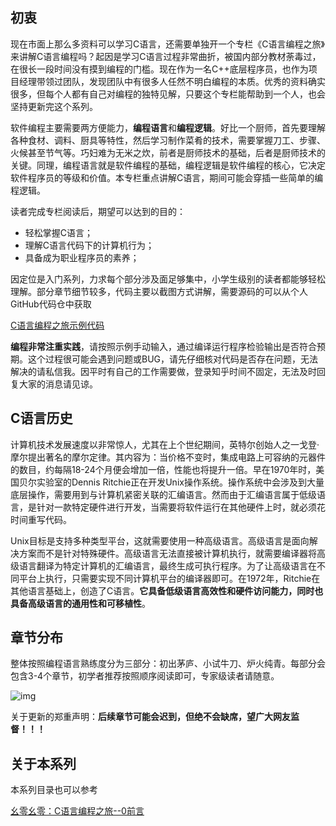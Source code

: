 ## 初衷

现在市面上那么多资料可以学习C语言，还需要单独开一个专栏《C语言编程之旅》来讲解C语言编程吗？起因是学习C语言过程非常曲折，被国内部分教材荼毒过，在很长一段时间没有摸到编程的门槛。现在作为一名C++底层程序员，也作为项目经理带领过团队，发现团队中有很多人任然不明白编程的本质。优秀的资料确实很多，但每个人都有自己对编程的独特见解，只要这个专栏能帮助到一个人，也会坚持更新完这个系列。

软件编程主要需要两方便能力，**编程语言**和**编程逻辑**。好比一个厨师，首先要理解各种食材、调料、厨具等特性，然后学习制作菜肴的技术，需要掌握刀工、步骤、火候甚至节气等。巧妇难为无米之炊，前者是厨师技术的基础，后者是厨师技术的关键。同理，编程语言就是软件编程的基础，编程逻辑是软件编程的核心，它决定软件程序员的等级和价值。本专栏重点讲解C语言，期间可能会穿插一些简单的编程逻辑。

读者完成专栏阅读后，期望可以达到的目的：

- 轻松掌握C语言；
- 理解C语言代码下的计算机行为；
- 具备成为职业程序员的素养；

因定位是入门系列，力求每个部分涉及面足够集中，小学生级别的读者都能够轻松理解。部分章节细节较多，代码主要以截图方式讲解，需要源码的可以从个人GitHub代码仓中获取

[C语言编程之旅示例代码](github.com/oz1010/c-coding-travel.git)

**编程非常注重实践**，请按照示例手动输入，通过编译运行程序检验输出是否符合预期。这个过程很可能会遇到问题或BUG，请先仔细核对代码是否存在问题，无法解决的请私信我。因平时有自己的工作需要做，登录知乎时间不固定，无法及时回复大家的消息请见谅。

## C语言历史

计算机技术发展速度以非常惊人，尤其在上个世纪期间，英特尔创始人之一戈登·摩尔提出著名的摩尔定律。其内容为：当价格不变时，集成电路上可容纳的元器件的数目，约每隔18-24个月便会增加一倍，性能也将提升一倍。早在1970年时，美国贝尔实验室的Dennis Ritchie正在开发Unix操作系统。操作系统中会涉及到大量底层操作，需要用到与计算机紧密关联的汇编语言。然而由于汇编语言属于低级语言，是针对一款特定硬件进行开发，当需要将软件运行在其他硬件上时，就必须花时间重写代码。

Unix目标是支持多种类型平台，这就需要使用一种高级语言。高级语言是面向解决方案而不是针对特殊硬件。高级语言无法直接被计算机执行，就需要编译器将高级语言翻译为特定计算机的汇编语言，最终生成可执行程序。为了让高级语言在不同平台上执行，只需要实现不同计算机平台的编译器即可。在1972年，Ritchie在其他语言基础上，创造了C语言。**它具备低级语言高效性和硬件访问能力，同时也具备高级语言的通用性和可移植性**。

## 章节分布

整体按照编程语言熟练度分为三部分：初出茅庐、小试牛刀、炉火纯青。每部分会包含3-4个章节，初学者推荐按照顺序阅读即可，专家级读者请随意。

![img](https://picx.zhimg.com/80/v2-889cfaee10b95a3d7f458691d7e1cb76_720w.png?source=d16d100b)

关于更新的郑重声明：**后续章节可能会迟到，但绝不会缺席，望广大网友监督！！！**

## 关于本系列

本系列目录也可以参考

[幺零幺零：C语言编程之旅--0前言](https://zhuanlan.zhihu.com/p/596092215)